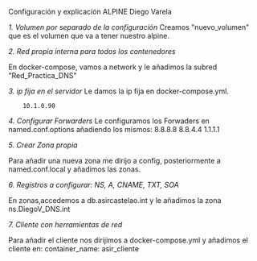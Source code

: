 
Configuración y explicación ALPINE Diego Varela



_1. Volumen por separado de la configuración_
Creamos "nuevo_volumen" que es el volumen que va a tener nuestro alpine.



_2. Red propia interna para todos los contenedores_

En docker-compose, vamos a network y le añadimos la subred "Red_Practica_DNS"



_3. ip fija en el servidor_
Le damos la ip fija en docker-compose.yml. 

		10.1.0.90


_4. Configurar Forwarders_
Le configuramos los Forwaders en named.conf.options añadiendo los mismos:
8.8.8.8
8.8.4.4
1.1.1.1



_5. Crear Zona propia_

Para añadir una nueva zona me dirijo a config, posteriormente a named.conf.local y añadimos las zonas.


_6. Registros a configurar: NS, A, CNAME, TXT, SOA_

En zonas,accedemos a db.asircastelao.int y le añadimos la zona ns.DiegoV_DNS.int



_7. Cliente con herramientas de red_

Para añadir el cliente nos dirijimos a docker-compose.yml y añadimos el cliente en:
container_name: asir_cliente


